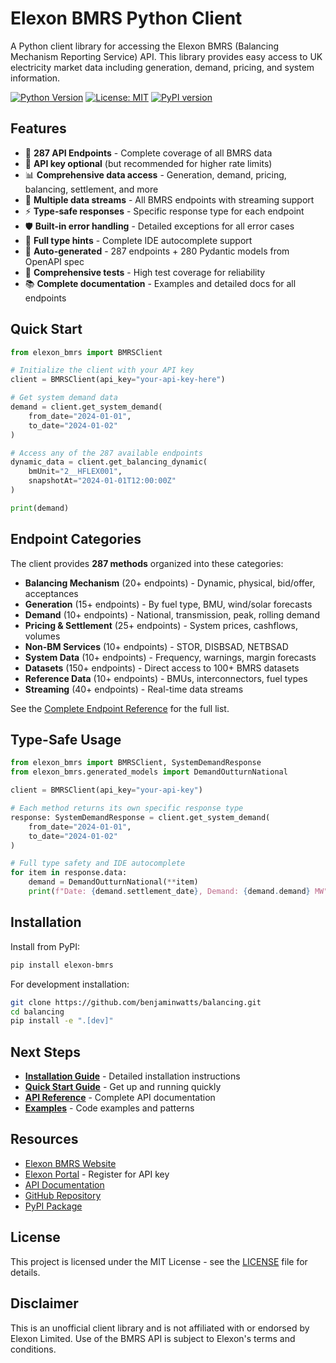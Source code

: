 # Elexon BMRS Python Client

A Python client library for accessing the Elexon BMRS (Balancing Mechanism Reporting Service) API. This library provides easy access to UK electricity market data including generation, demand, pricing, and system information.

[![Python Version](https://img.shields.io/badge/python-3.8+-blue.svg)](https://www.python.org/downloads/)
[![License: MIT](https://img.shields.io/badge/License-MIT-yellow.svg)](https://opensource.org/licenses/MIT)
[![PyPI version](https://badge.fury.io/py/elexon-bmrs.svg)](https://pypi.org/project/elexon-bmrs/)

## Features

- 🔌 **287 API Endpoints** - Complete coverage of all BMRS data
- 🔑 **API key optional** (but recommended for higher rate limits)
- 📊 **Comprehensive data access** - Generation, demand, pricing, balancing, settlement, and more
- 🔄 **Multiple data streams** - All BMRS endpoints with streaming support
- ⚡ **Type-safe responses** - Specific response type for each endpoint
- 🛡️ **Built-in error handling** - Detailed exceptions for all error cases
- 📝 **Full type hints** - Complete IDE autocomplete support
- 🤖 **Auto-generated** - 287 endpoints + 280 Pydantic models from OpenAPI spec
- 🧪 **Comprehensive tests** - High test coverage for reliability
- 📚 **Complete documentation** - Examples and detailed docs for all endpoints

## Quick Start

```python
from elexon_bmrs import BMRSClient

# Initialize the client with your API key
client = BMRSClient(api_key="your-api-key-here")

# Get system demand data
demand = client.get_system_demand(
    from_date="2024-01-01",
    to_date="2024-01-02"
)

# Access any of the 287 available endpoints
dynamic_data = client.get_balancing_dynamic(
    bmUnit="2__HFLEX001",
    snapshotAt="2024-01-01T12:00:00Z"
)

print(demand)
```

## Endpoint Categories

The client provides **287 methods** organized into these categories:

- **Balancing Mechanism** (20+ endpoints) - Dynamic, physical, bid/offer, acceptances
- **Generation** (15+ endpoints) - By fuel type, BMU, wind/solar forecasts
- **Demand** (10+ endpoints) - National, transmission, peak, rolling demand
- **Pricing & Settlement** (25+ endpoints) - System prices, cashflows, volumes
- **Non-BM Services** (10+ endpoints) - STOR, DISBSAD, NETBSAD
- **System Data** (10+ endpoints) - Frequency, warnings, margin forecasts
- **Datasets** (150+ endpoints) - Direct access to 100+ BMRS datasets
- **Reference Data** (10+ endpoints) - BMUs, interconnectors, fuel types
- **Streaming** (40+ endpoints) - Real-time data streams

See the [Complete Endpoint Reference](api/all-endpoints.md) for the full list.

## Type-Safe Usage

```python
from elexon_bmrs import BMRSClient, SystemDemandResponse
from elexon_bmrs.generated_models import DemandOutturnNational

client = BMRSClient(api_key="your-api-key")

# Each method returns its own specific response type
response: SystemDemandResponse = client.get_system_demand(
    from_date="2024-01-01",
    to_date="2024-01-02"
)

# Full type safety and IDE autocomplete
for item in response.data:
    demand = DemandOutturnNational(**item)
    print(f"Date: {demand.settlement_date}, Demand: {demand.demand} MW")
```

## Installation

Install from PyPI:

```bash
pip install elexon-bmrs
```

For development installation:

```bash
git clone https://github.com/benjaminwatts/balancing.git
cd balancing
pip install -e ".[dev]"
```

## Next Steps

- **[Installation Guide](getting-started/installation.md)** - Detailed installation instructions
- **[Quick Start Guide](getting-started/quickstart.md)** - Get up and running quickly
- **[API Reference](api/client.md)** - Complete API documentation
- **[Examples](examples/basic.md)** - Code examples and patterns

## Resources

- [Elexon BMRS Website](https://www.bmreports.com/)
- [Elexon Portal](https://www.elexonportal.co.uk/) - Register for API key
- [API Documentation](https://bmrs.elexon.co.uk/api-documentation/guidance)
- [GitHub Repository](https://github.com/benjaminwatts/balancing)
- [PyPI Package](https://pypi.org/project/elexon-bmrs/)

## License

This project is licensed under the MIT License - see the [LICENSE](https://github.com/benjaminwatts/balancing/blob/main/LICENSE) file for details.

## Disclaimer

This is an unofficial client library and is not affiliated with or endorsed by Elexon Limited. Use of the BMRS API is subject to Elexon's terms and conditions.

